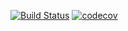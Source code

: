 [![Build Status](https://travis-ci.com/AlexanderBanar/job4j_pooh.svg?branch=main)](https://travis-ci.com/AlexanderBanar/job4j_pooh)
[![codecov](https://codecov.io/gh/AlexanderBanar/job4j_pooh/branch/master/graph/badge.svg?token=65S7A3PFMW)](https://codecov.io/gh/AlexanderBanar/job4j_pooh)